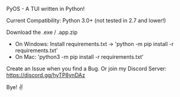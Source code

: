 PyOS - A TUI written in Python!

Current Compatibility: Python 3.0+ (not tested in 2.7 and lower!)


Download the .exe / .app.zip

- On Windows: Install requirements.txt -> 'python -m pip install -r requirements.txt' 
- On Mac: 'python3 -m pip install -r requirements.txt'

Create an Issue when you find a Bug.
Or join my Discord Server:
https://discord.gg/hyTP8ynDAz

Bye! ✌
